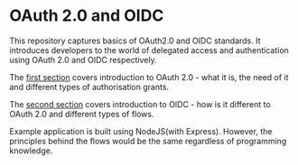 # OAuth 2.0 and OIDC

This repository captures basics of OAuth2.0 and OIDC standards. It introduces developers to the world of delegated access and authentication using OAuth 2.0 and OIDC respectively.

The [first section](oauth2.0/README.md) covers introduction to OAuth 2.0 - what it is, the need of it and different types of authorisation grants.

The [second section](oidc/README.md) covers introduction to OIDC - how is it different to OAuth 2.0 and different types of flows.

Example application is built using NodeJS(with Express). However, the principles behind the flows would be the same regardless of programming knowledge.